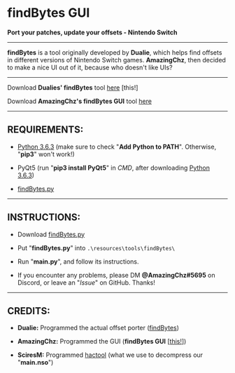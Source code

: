# findBytes GUI
**Port your patches, update your offsets - Nintendo Switch**

---

**findBytes** is a tool originally developed by **Dualie**, which helps find offsets in different versions of Nintendo Switch games. **AmazingChz**, then decided to make a nice UI out of it, because who doesn't like UIs?

---

Download **Dualies' findBytes** tool [here](https://gist.github.com/3096/ffd6d257f148aab0b74bfc50dfe43e80) [this!]

Download **AmazingChz's findBytes GUI** tool [here](https://github.com/AmazingChz/findBytes-GUI/releases/latest)

---

## REQUIREMENTS:

  - [Python 3.6.3](https://www.python.org/downloads/release/python-363/) (make sure to check "**Add Python to PATH**". Otherwise, "**pip3**" won't work!)

  - PyQt5 (run "**pip3 install PyQt5**" in *CMD*, after downloading [Python 3.6.3](https://www.python.org/downloads/release/python-363/))

  - [findBytes.py](https://gist.github.com/3096/ffd6d257f148aab0b74bfc50dfe43e80)
  
---

## INSTRUCTIONS:
	
  - Download [findBytes.py](https://gist.github.com/3096/ffd6d257f148aab0b74bfc50dfe43e80)
  
  - Put "**findBytes.py**" into `.\resources\tools\findBytes\`

  - Run "**main.py**", and follow its instructions.
	
  - If you encounter any problems, please DM **@AmazingChz#5695** on Discord, or leave an "*Issue*" on GitHub. Thanks!

---

## CREDITS:

  - **Dualie:** Programmed the actual offset porter ([findBytes](https://gist.github.com/3096/ffd6d257f148aab0b74bfc50dfe43e80))

  - **AmazingChz:** Programmed the GUI (**findBytes GUI** [[this!](https://github.com/AmazingChz/findBytes-GUI/releases/latest)])

  - **SciresM:** Programmed [hactool](https://github.com/SciresM/hactool/releases) (what we use to decompress our "**main.nso**")
